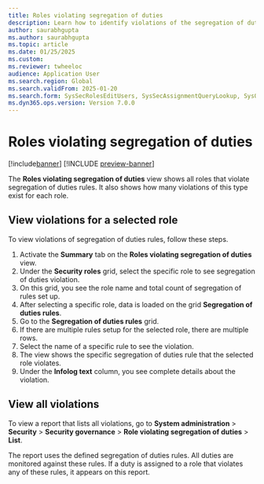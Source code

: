 ```yaml
---
title: Roles violating segregation of duties
description: Learn how to identify violations of the segregation of duties.
author: saurabhgupta
ms.author: saurabhgupta
ms.topic: article
ms.date: 01/25/2025
ms.custom: 
ms.reviewer: twheeloc
audience: Application User
ms.search.region: Global
ms.search.validFrom: 2025-01-20
ms.search.form: SysSecRolesEditUsers, SysSecAssignmentQueryLookup, SysQueryForm, SysSecRoleExcludeUsers
ms.dyn365.ops.version: Version 7.0.0
---
```


# Roles violating segregation of duties

[!include[banner](../../../finance/includes/banner.md)]
[!INCLUDE [preview-banner](~/../shared-content/shared/preview-includes/preview-banner.md)]

The **Roles violating segregation of duties** view shows all roles that violate segregation of duties rules. It also shows how many violations of this type exist for each role.

## View violations for a selected role

To view violations of segregation of duties rules, follow these steps.
1. Activate the **Summary** tab on the **Roles violating segregation of duties** view.
2. Under the **Security roles** grid, select the specific role to see segregation of duties violation.
3. On this grid, you see the role name and total count of segregation of rules set up.
4. After selecting a specific role, data is loaded on the grid **Segregation of duties rules**.
5. Go to the **Segregation of duties rules** grid.
6. If there are multiple rules setup for the selected role, there are multiple rows.
7. Select the name of a specific rule to see the violation.
8. The view shows the specific segregation of duties rule that the selected role violates.
9. Under the **Infolog text** column, you see complete details about the violation.


## View all violations

To view a report that lists all violations, go to **System administration** \> **Security** \> **Security governance** \> **Role violating segregation of duties** \> **List**.

The report uses the defined segregation of duties rules. All duties are monitored against these rules. If a duty is assigned to a role that violates any of these rules, it appears on this report.
